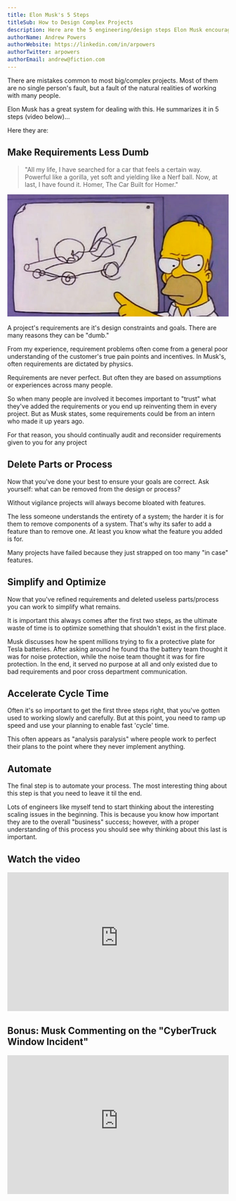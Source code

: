 ```yaml
---
title: Elon Musk's 5 Steps
titleSub: How to Design Complex Projects
description: Here are the 5 engineering/design steps Elon Musk encourages at SpaceX and Tesla
authorName: Andrew Powers
authorWebsite: https://linkedin.com/in/arpowers
authorTwitter: arpowers
authorEmail: andrew@fiction.com
---
```


There are mistakes common to most big/complex projects. Most of them are no single person's fault, but a fault of the natural realities of working with many people.

Elon Musk has a great system for dealing with this. He summarizes it in 5 steps (video below)...

Here they are:

## Make Requirements Less Dumb

> "All my life, I have searched for a car that feels a certain way. Powerful like a gorilla, yet soft and yielding like a Nerf ball. Now, at last, I have found it. Homer, The Car Built for Homer."

![Designing Requirements](./homer.jpg)

A project's requirements are it's design constraints and goals. There are many reasons they can be "dumb."

From my experience, requirement problems often come from a general poor understanding of the customer's true pain points and incentives. In Musk's, often requirements are dictated by physics.

Requirements are never perfect. But often they are based on assumptions or experiences across many people.

So when many people are involved it becomes important to "trust" what they've added the requirements or you end up reinventing them in every project. But as Musk states, some requirements could be from an intern who made it up years ago.

For that reason, you should continually audit and reconsider requirements given to you for any project

## Delete Parts or Process

Now that you've done your best to ensure your goals are correct. Ask yourself: what can be removed from the design or process?

Without vigilance projects will always become bloated with features.

The less someone understands the entirety of a system; the harder it is for them to remove components of a system. That's why its safer to add a feature than to remove one. At least you know what the feature you added is for.

Many projects have failed because they just strapped on too many "in case" features.

## Simplify and Optimize

Now that you've refined requirements and deleted useless parts/process you can work to simplify what remains.

It is important this always comes after the first two steps, as the ultimate waste of time is to optimize something that shouldn't exist in the first place.

Musk discusses how he spent millions trying to fix a protective plate for Tesla batteries. After asking around he found tha the battery team thought it was for noise protection, while the noise team thought it was for fire protection. In the end, it served no purpose at all and only existed due to bad requirements and poor cross department communication.

## Accelerate Cycle Time

Often it's so important to get the first three steps right, that you've gotten used to working slowly and carefully. But at this point, you need to ramp up speed and use your planning to enable fast 'cycle' time.

This often appears as "analysis paralysis" where people work to perfect their plans to the point where they never implement anything.

## Automate

The final step is to automate your process. The most interesting thing about this step is that you need to leave it til the end.

Lots of engineers like myself tend to start thinking about the interesting scaling issues in the beginning. This is because you know how important they are to the overall "business" success; however, with a proper understanding of this process you should see why thinking about this last is important.

## Watch the video

<iframe width="100%" height="315" src="https://www.youtube-nocookie.com/embed/t705r8ICkRw?start=806&rel=0" title="YouTube video player" frameborder="0" allow="accelerometer; autoplay; clipboard-write; encrypted-media; gyroscope; picture-in-picture" allowfullscreen></iframe>

## Bonus: Musk Commenting on the "CyberTruck Window Incident"

<iframe width="100%" height="315" src="https://www.youtube-nocookie.com/embed/ZmMZNNh5DUU?&rel=0" title="YouTube video player" frameborder="0" allow="accelerometer; autoplay; clipboard-write; encrypted-media; gyroscope; picture-in-picture" allowfullscreen></iframe>
